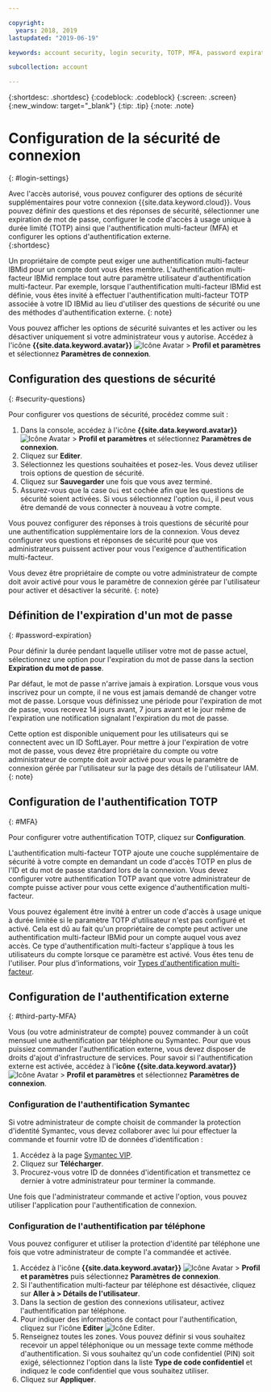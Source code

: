```yaml
---

copyright:
  years: 2018, 2019
lastupdated: "2019-06-19"

keywords: account security, login security, TOTP, MFA, password expiration

subcollection: account

---
```


{:shortdesc: .shortdesc}
{:codeblock: .codeblock}
{:screen: .screen}
{:new_window: target="_blank"}
{:tip: .tip}
{:note: .note}


# Configuration de la sécurité de connexion
{: #login-settings}

Avec l'accès autorisé, vous pouvez configurer des options de sécurité supplémentaires pour votre connexion {{site.data.keyword.cloud}}. Vous pouvez définir des questions et des réponses de sécurité, sélectionner une expiration de mot de passe, configurer le code d'accès à usage unique à durée limité (TOTP) ainsi que l'authentification multi-facteur (MFA) et configurer les options d'authentification externe.  
{:shortdesc}

Un propriétaire de compte peut exiger une authentification multi-facteur IBMid pour un compte dont vous êtes membre. L'authentification multi-facteur IBMid remplace tout autre paramètre utilisateur d'authentification multi-facteur. Par exemple, lorsque l'authentification multi-facteur IBMid est définie, vous êtes invité à effectuer l'authentification multi-facteur TOTP associée à votre ID IBMid au lieu d'utiliser des questions de sécurité ou une des méthodes d'authentification externe.
{: note}

Vous pouvez afficher les options de sécurité suivantes et les activer ou les désactiver uniquement si votre administrateur vous y autorise. Accédez à l'icône **{{site.data.keyword.avatar}}** ![Icône Avatar](../icons/i-avatar-icon.svg) > **Profil et paramètres** et sélectionnez **Paramètres de connexion**.

## Configuration des questions de sécurité
{: #security-questions}

Pour configurer vos questions de sécurité, procédez comme suit :
1. Dans la console, accédez à l'icône **{{site.data.keyword.avatar}}** ![Icône Avatar](../icons/i-avatar-icon.svg) > **Profil et paramètres** et sélectionnez **Paramètres de connexion**.
2. Cliquez sur **Editer**.
3. Sélectionnez les questions souhaitées et posez-les. Vous devez utiliser trois options de question de sécurité.
4. Cliquez sur **Sauvegarder** une fois que vous avez terminé.  
5. Assurez-vous que la case `Oui` est cochée afin que les questions de sécurité soient activées. Si vous sélectionnez l'option `Oui`, il peut vous être demandé de vous connecter à nouveau à votre compte.  

Vous pouvez configurer des réponses à trois questions de sécurité pour une authentification supplémentaire lors de la connexion. Vous devez configurer vos questions et réponses de sécurité pour que vos administrateurs puissent activer pour vous l'exigence d'authentification multi-facteur.

Vous devez être propriétaire de compte ou votre administrateur de compte doit avoir activé pour vous le paramètre de connexion gérée par l'utilisateur pour activer et désactiver la sécurité.
{: note}

## Définition de l'expiration d'un mot de passe
{: #password-expiration}

Pour définir la durée pendant laquelle utiliser votre mot de passe actuel, sélectionnez une option pour l'expiration du mot de passe dans la section **Expiration du mot de passe**.

Par défaut, le mot de passe n'arrive jamais à expiration. Lorsque vous vous inscrivez pour un compte, il ne vous est jamais demandé de changer votre mot de passe. Lorsque vous définissez une période pour l'expiration de mot de passe, vous recevez 14 jours avant, 7 jours avant et le jour même de l'expiration une notification signalant l'expiration du mot de passe.

Cette option est disponible uniquement pour les utilisateurs qui se connectent avec un ID SoftLayer. Pour mettre à jour l'expiration de votre mot de passe, vous devez être propriétaire du compte ou votre administrateur de compte doit avoir activé pour vous le paramètre de connexion gérée par l'utilisateur sur la page des détails de l'utilisateur IAM.
{: note}

## Configuration de l'authentification TOTP
{: #MFA}

Pour configurer votre authentification TOTP, cliquez sur **Configuration**.

L'authentification multi-facteur TOTP ajoute une couche supplémentaire de sécurité à votre compte en demandant un code d'accès TOTP en plus de l'ID et du mot de passe standard lors de la connexion. Vous devez configurer votre authentification TOTP avant que votre administrateur de compte puisse activer pour vous cette exigence d'authentification multi-facteur.

Vous pouvez également être invité à entrer un code d'accès à usage unique à durée limitée si le paramètre TOTP d'utilisateur n'est pas configuré et activé. Cela est dû au fait qu'un propriétaire de compte peut activer une authentification multi-facteur IBMid pour un compte auquel vous avez accès. Ce type d'authentification multi-facteur s'applique à tous les utilisateurs du compte lorsque ce paramètre est activé. Vous êtes tenu de l'utiliser. Pour plus d'informations, voir [Types d'authentification multi-facteur](/docs/iam?topic=iam-types).


## Configuration de l'authentification externe
{: #third-party-MFA}

Vous (ou votre administrateur de compte) pouvez commander à un coût mensuel une authentification par téléphone ou Symantec. Pour que vous puissiez commander l'authentification externe, vous devez disposer de droits d'ajout d'infrastructure de services. Pour savoir si l'authentification externe est activée, accédez à l'**icône {{site.data.keyword.avatar}}** ![Icône Avatar](../icons/i-avatar-icon.svg) > **Profil et paramètres** et sélectionnez **Paramètres de connexion**.

### Configuration de l'authentification Symantec

Si votre administrateur de compte choisit de commander la protection d'identité Symantec, vous devez collaborer avec lui pour effectuer la commande et fournir votre ID de données d'identification :

1. Accédez à la page [Symantec VIP](https://vip.symantec.com/).
2. Cliquez sur **Télécharger**.
3. Procurez-vous votre ID de données d'identification et transmettez ce dernier à votre administrateur pour terminer la commande.

Une fois que l'administrateur commande et active l'option, vous pouvez utiliser l'application pour l'authentification de connexion.

### Configuration de l'authentification par téléphone

Vous pouvez configurer et utiliser la protection d'identité par téléphone une fois que votre administrateur de compte l'a commandée et activée.

1. Accédez à l'icône **{{site.data.keyword.avatar}}** ![Icône Avatar](../icons/i-avatar-icon.svg) > **Profil et paramètres** puis sélectionnez **Paramètres de connexion**.
2. Si l'authentification multi-facteur par téléphone est désactivée, cliquez sur **Aller à > Détails de l'utilisateur**.
3. Dans la section de gestion des connexions utilisateur, activez l'authentification par téléphone.
4. Pour indiquer des informations de contact pour l'authentification, cliquez sur l'icône **Editer** ![Icône Editer](../icons/edit-tagging.svg).
5. Renseignez toutes les zones. Vous pouvez définir si vous souhaitez recevoir un appel téléphonique ou un message texte comme méthode d'authentification. Si vous souhaitez qu'un code confidentiel (PIN) soit exigé, sélectionnez l'option dans la liste **Type de code confidentiel** et indiquez le code confidentiel que vous souhaitez utiliser.  
6. Cliquez sur **Appliquer**.

